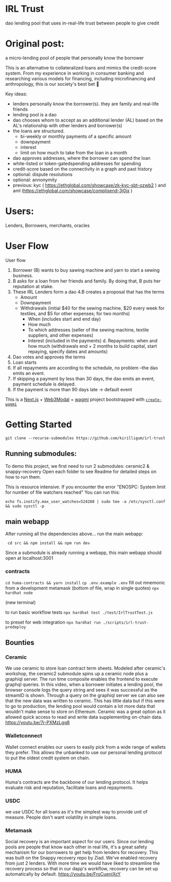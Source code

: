 # IRL Trust 
dao lending pool that uses in-real-life trust between people to give credit

# Original post:
a micro-lending pool of people that personally know the borrower

This is an alternative to collateralized loans and mimics the credit-score system. From my experience in working in consumer banking and researching various models for financing, including microfinancing and anthropology, this is our society's best bet 🙂

Key ideas:
- lenders personally know the borrower(s). they are family and real-life friends
- lending pool is a dao
- dao chooses whom to accept as an additional lender (AL) based on the AL's relationship with other lenders and borrower(s)
- the loans are structured.
    - bi-weekly or monthly payments of a specific amount
    - downpayment
    - interest
    - limit on how much to take from the loan in a month
- dao approves addresses, where the borrower can spend the loan
- white-listed or token-gatedspending addresses for spending
- credit-score based on the connectivity in a graph and past history
- optional: dispute resolutions
- optional: annonymity
- previous: kyc ( https://ethglobal.com/showcase/zk-kyc-sbt-ozwb2 ) and aml (https://ethglobal.com/showcase/complisend-3j0jx )

# Users: 
Lenders, Borrowers, merchants, oracles 


# User Flow
User flow
1. Borrower (B) wants to buy sawing machine and yarn to start a sewing business.
2. B asks for a loan from her friends and family. By doing that, B puts her reputation at stake. 
3. These IRL Lenders form a dao
4.B creates a proposal that has the terms
    - Amount
    - Downpayment
    - Withdrawals (initial $40 for the sewing machine, $20 every week for textiles, and $5 for other expenses; for two months)
        - When (includes start and end day)
        - How much
        - To which addresses (seller of the sewing machine, textile suppliers, and other expenses)
        - Interest (included in the payments)
    d. Repayments: when and how much  (withdrawals end + 2 months to build capital, start repaying, specify dates and amounts)
5. Dao votes and approves the terms
6. Loan starts
7. If all repayments are according to the schedule, no problem –the dao emits an event.
8. If skipping a payment by less than 30 days, the dao emits an event, payment schedule is delayed.
9. If the payment is more than 90 days late → default event

This is a [Next.js](https://nextjs.org) + [Web3Modal](https://web3modal.com/) + [wagmi](https://wagmi.sh) project bootstrapped with [`create-wagmi`](https://github.com/wagmi-dev/wagmi/tree/main/packages/create-wagmi)

# Getting Started
`git clone --recurse-submodules https://github.com/kirilligum/irl-trust`

## Running submodules:
To demo this project, we first need to run 2 submodules: ceramic2 & snappy-recovery 
Open each folder to see Readme for detailed steps on how to run them.

This is resource intensive. If you encounter the error "ENOSPC: System limit for number of file watchers reached"
You can run this:
```
echo fs.inotify.max_user_watches=524288 | sudo tee -a /etc/sysctl.conf && sudo sysctl -p
```
## main webapp
After running all the dependencies above... run the main webapp:

``` cd src && npm install && npm run dev``` 

Since a submodule is already running a webapp, this main webapp should open at localhost:3001

### contracts

`cd huma-contracts && yarn install`
`cp .env.example .env`
fill out mnemonic from a development metamask
(bottom of file, wrap in single quotes)
`npx hardhat node`

(new terminal)

to run basic workflow tests
`npx hardhat test ./test/IrlTrustTest.js`

to preset for web integration
`npx hardhat run ./scripts/irl-trust-predeploy`

## Bounties

### Ceramic
We use ceramic to store loan contract term sheets. Modeled after ceramic's workshop, the ceramic2 submodule spins up a ceramic node plus a graphiql server. The run time composite enables the frontend to execute graphql queries. 
In this video, when a borrower initiates a lending pool, the browser console logs the query string and sees it was successful as the streamID is shown. Through a query on the graphiql server we can also see that the new data was written to ceramic. This has little data but if this were to go to production, the lending pool would contain a lot more data that wouldn't make sense to store on Ethereum. Ceramic was a great option as it allowed quick access to read and write data supplementing on-chain data.
https://youtu.be/7r-PXMzLgq8

### Walletconnect
Wallet connect enables our users to easily pick from a wide range of wallets they prefer. This allows the unbanked to use our personal lending protocol to put the oldest credit system on chain.

### HUMA
Huma's contracts are the backbone of our lending protocol. It helps evaluate risk and reputation, facilitate loans and repayments. 

### USDC
we use USDC for all loans as it's the simplest way to provide unit of measure. People don't want volatility in simple loans.

### Metamask
Social recovery is an important aspect for our users. Since our lending pools are people that know each other in real life, it's a great safety mechanism for our borrowers to get help from lenders for recovery. This was built on the Snappy recovery repo by Ziad. We've enabled recovery from just 2 lenders. With more time we would have liked to streamline the recovery process so that in our dapp's workflow, recovery can be set up automatically by default. 
https://youtu.be/FroCueniXcY




